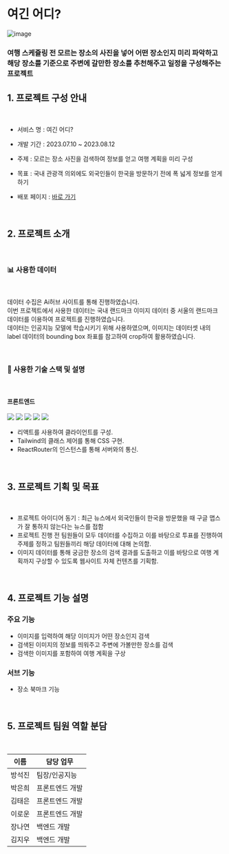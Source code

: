 # 여긴 어디?

![image](/uploads/439d3e0fdd7701e192144d613e2ef74f/image.png)

### **여행 스케쥴링 전 모르는 장소의 사진을 넣어 어떤 장소인지 미리 파악하고 해당 장소를 기준으로 주변에 갈만한 장소를 추천해주고 일정을 구성해주는 프로젝트**

## 1. 프로젝트 구성 안내

<br />

- 서비스 명 : 여긴 어디?

- 개발 기간 : 2023.07.10 ~ 2023.08.12

- 주제 : 모르는 장소 사진을 검색하여 정보를 얻고 여행 계획을 미리 구성

- 목표 : 국내 관광객 의외에도 외국인들이 한국을 방문하기 전에 폭 넓게 정보를 얻게 하기

- 배포 페이지 : [바로 가기](http://kdt-ai7-team07.elicecoding.com/)


<br />

## 2. 프로젝트 소개

<br />

### 📊 사용한 데이터

<br />

데이터 수집은 Ai허브 사이트를 통해 진행하였습니다.
<br/>이번 프로젝트에서 사용한 데이터는 국내 랜드마크 이미지 데이터 중 서울의 랜드마크 데이터를 이용하여 프로젝트를 진행하였습니다.<br/> 데이터는 인공지능 모델에 학습시키기 위해 사용하였으며, 이미지는 데이터셋 내의 label 데이터의 bounding box 좌표를 참고하여 crop하여 활용하였습니다.

<br />


### 🔧 사용한 기술 스택 및 설명

<br />

#### **프론트엔드**

<div>
<img src="https://img.shields.io/badge/TypeScript-3178C6?style=flat-square&logo=TypeScript&logoColor=white"/>
<img src="https://img.shields.io/badge/React-61DAFB?style=flat-square&logo=React&logoColor=white"/>
<img src="https://img.shields.io/badge/TailwindCSS-06B6D4?style=flat-square&logo=TailwindCSS&logoColor=white"/>
<img src="https://img.shields.io/badge/Axios-5A29E4?style=flat-square&logo=Axios&logoColor=white"/>
<img src="https://img.shields.io/badge/JWT-41454A?style=flat-square&logo=JSON%20web%20tokens&logoColor=white"/>

</div>


- 리액트를 사용하여 클라이언트를 구성.
- Tailwind의 클래스 제어를 통해 CSS 구현.
- ReactRouter의 인스턴스를 통해 서버와의 통신.


<br />

## 3. 프로젝트 기획 및 목표

<br />

- 프로젝트 아이디어 동기 : 최근 뉴스에서 외국인들이 한국을 방문했을 때 구글 맵스가 잘 통하지 않는다는 뉴스를 접함
- 프로젝트 진행 전 팀원들이 모두 데이터를 수집하고 이를 바탕으로 투표를 진행하여 주제를 정하고 팀원들끼리 해당 데이터에 대해 논의함.
- 이미지 데이터를 통해 궁금한 장소의 검색 결과를 도출하고 이를 바탕으로 여행 계획까지 구상할 수 있도록 웹사이트 자체 컨텐츠를 기획함.

<br />

## 4. 프로젝트 기능 설명

### **주요 기능**

- 이미지를 입력하여 해당 이미지가 어떤 장소인지 검색
- 검색된 이미지의 정보를 띄워주고 주변에 가볼만한 장소를 검색
- 검색한 이미지를 포함하여 여행 계획을 구상


### **서브 기능**

- 장소 북마크 기능

<br />

## 5. 프로젝트 팀원 역할 분담

<br />

| 이름   | 담당 업무        |
| ------ | ---------------- |
| 방석진 | 팀장/인공지능    |
| 박은희 | 프론트엔드 개발  |
| 김태은 | 프론트엔드 개발  |
| 이로운 | 프론트엔드 개발  |
| 장나연 | 백엔드 개발      |
| 김지우 | 백엔드 개발      |

<br />
